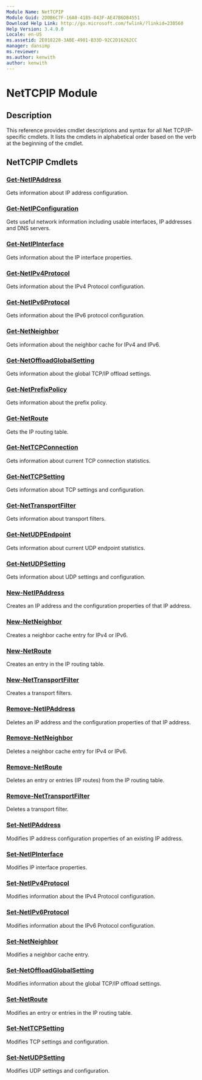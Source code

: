 ```yaml
---
Module Name: NetTCPIP
Module Guid: 2D0B6C7F-16A0-4185-843F-AE47B6DB4551
Download Help Link: http://go.microsoft.com/fwlink/?linkid=230560
Help Version: 3.4.0.0
Locale: en-US
ms.assetid: 2E018228-3ABE-4901-B33D-92C2D16262CC
manager: dansimp
ms.reviewer:
ms.author: kenwith
author: kenwith
---
```


# NetTCPIP Module
## Description
This reference provides cmdlet descriptions and syntax for all Net TCP/IP-specific cmdlets. It lists the cmdlets in alphabetical order based on the verb at the beginning of the cmdlet.

## NetTCPIP Cmdlets
### [Get-NetIPAddress](./Get-NetIPAddress.md)
Gets information about IP address configuration.

### [Get-NetIPConfiguration](./Get-NetIPConfiguration.md)
Gets useful network information including usable interfaces, IP addresses and DNS servers.

### [Get-NetIPInterface](./Get-NetIPInterface.md)
Gets information about the IP interface properties.

### [Get-NetIPv4Protocol](./Get-NetIPv4Protocol.md)
Gets information about the IPv4 Protocol configuration.

### [Get-NetIPv6Protocol](./Get-NetIPv6Protocol.md)
Gets information about the IPv6 protocol configuration.

### [Get-NetNeighbor](./Get-NetNeighbor.md)
Gets information about the neighbor cache for IPv4 and IPv6.

### [Get-NetOffloadGlobalSetting](./Get-NetOffloadGlobalSetting.md)
Gets information about the global TCP/IP offload settings.

### [Get-NetPrefixPolicy](./Get-NetPrefixPolicy.md)
Gets information about the prefix policy.

### [Get-NetRoute](./Get-NetRoute.md)
Gets the IP routing table.

### [Get-NetTCPConnection](./Get-NetTCPConnection.md)
Gets information about current TCP connection statistics.

### [Get-NetTCPSetting](./Get-NetTCPSetting.md)
Gets information about TCP settings and configuration.

### [Get-NetTransportFilter](./Get-NetTransportFilter.md)
Gets information about transport filters.

### [Get-NetUDPEndpoint](./Get-NetUDPEndpoint.md)
Gets information about current UDP endpoint statistics.

### [Get-NetUDPSetting](./Get-NetUDPSetting.md)
Gets information about UDP settings and configuration.

### [New-NetIPAddress](./New-NetIPAddress.md)
Creates an IP address and the configuration properties of that IP address.

### [New-NetNeighbor](./New-NetNeighbor.md)
Creates a neighbor cache entry for IPv4 or IPv6.

### [New-NetRoute](./New-NetRoute.md)
Creates an entry in the IP routing table.

### [New-NetTransportFilter](./New-NetTransportFilter.md)
Creates a transport filters.

### [Remove-NetIPAddress](./Remove-NetIPAddress.md)
Deletes an IP address and the configuration properties of that IP address.

### [Remove-NetNeighbor](./Remove-NetNeighbor.md)
Deletes a neighbor cache entry for IPv4 or IPv6.

### [Remove-NetRoute](./Remove-NetRoute.md)
Deletes an entry or entries (IP routes) from the IP routing table.

### [Remove-NetTransportFilter](./Remove-NetTransportFilter.md)
Deletes a transport filter.

### [Set-NetIPAddress](./Set-NetIPAddress.md)
Modifies IP address configuration properties of an existing IP address.

### [Set-NetIPInterface](./Set-NetIPInterface.md)
Modifies IP interface properties.

### [Set-NetIPv4Protocol](./Set-NetIPv4Protocol.md)
Modifies information about the IPv4 Protocol configuration.

### [Set-NetIPv6Protocol](./Set-NetIPv6Protocol.md)
Modifies information about the IPv6 Protocol configuration.

### [Set-NetNeighbor](./Set-NetNeighbor.md)
Modifies a neighbor cache entry.

### [Set-NetOffloadGlobalSetting](./Set-NetOffloadGlobalSetting.md)
Modifies information about the global TCP/IP offload settings.

### [Set-NetRoute](./Set-NetRoute.md)
Modifies an entry or entries in the IP routing table.

### [Set-NetTCPSetting](./Set-NetTCPSetting.md)
Modifies TCP settings and configuration.

### [Set-NetUDPSetting](./Set-NetUDPSetting.md)
Modifies UDP settings and configuration.

